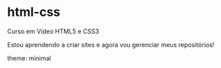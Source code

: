 # html-css
 Curso em Vídeo HTML5 e CSS3

Estou aprendendo a criar sites e agora vou gerenciar meus repositórios!




theme: minimal
